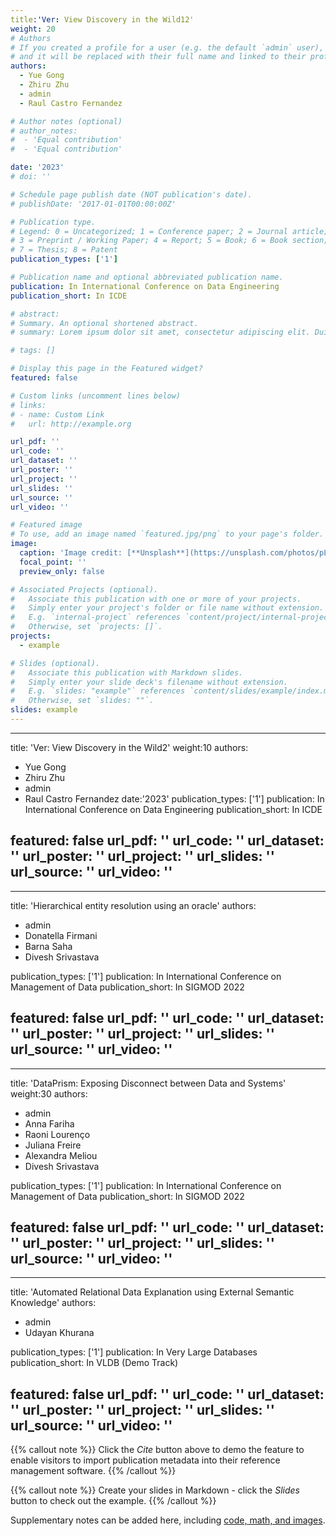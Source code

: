 ```yaml
---
title:'Ver: View Discovery in the Wild12'
weight: 20
# Authors
# If you created a profile for a user (e.g. the default `admin` user), write the username (folder name) here
# and it will be replaced with their full name and linked to their profile.
authors:
  - Yue Gong
  - Zhiru Zhu
  - admin
  - Raul Castro Fernandez

# Author notes (optional)
# author_notes:
#  - 'Equal contribution'
#  - 'Equal contribution'

date: '2023'
# doi: ''

# Schedule page publish date (NOT publication's date).
# publishDate: '2017-01-01T00:00:00Z'

# Publication type.
# Legend: 0 = Uncategorized; 1 = Conference paper; 2 = Journal article;
# 3 = Preprint / Working Paper; 4 = Report; 5 = Book; 6 = Book section;
# 7 = Thesis; 8 = Patent
publication_types: ['1']

# Publication name and optional abbreviated publication name.
publication: In International Conference on Data Engineering
publication_short: In ICDE

# abstract: 
# Summary. An optional shortened abstract.
# summary: Lorem ipsum dolor sit amet, consectetur adipiscing elit. Duis posuere tellus ac convallis placerat. Proin tincidunt magna sed ex sollicitudin condimentum.

# tags: []

# Display this page in the Featured widget?
featured: false

# Custom links (uncomment lines below)
# links:
# - name: Custom Link
#   url: http://example.org

url_pdf: ''
url_code: ''
url_dataset: ''
url_poster: ''
url_project: ''
url_slides: ''
url_source: ''
url_video: ''

# Featured image
# To use, add an image named `featured.jpg/png` to your page's folder.
image:
  caption: 'Image credit: [**Unsplash**](https://unsplash.com/photos/pLCdAaMFLTE)'
  focal_point: ''
  preview_only: false

# Associated Projects (optional).
#   Associate this publication with one or more of your projects.
#   Simply enter your project's folder or file name without extension.
#   E.g. `internal-project` references `content/project/internal-project/index.md`.
#   Otherwise, set `projects: []`.
projects:
  - example

# Slides (optional).
#   Associate this publication with Markdown slides.
#   Simply enter your slide deck's filename without extension.
#   E.g. `slides: "example"` references `content/slides/example/index.md`.
#   Otherwise, set `slides: ""`.
slides: example
---
```




---
title: 'Ver: View Discovery in the Wild2'
weight:10
authors:
  - Yue Gong
  - Zhiru Zhu
  - admin
  - Raul Castro Fernandez
date:'2023'
publication_types: ['1']
publication: In International Conference on Data Engineering
publication_short: In ICDE

featured: false
url_pdf: ''
url_code: ''
url_dataset: ''
url_poster: ''
url_project: ''
url_slides: ''
url_source: ''
url_video: ''
---


---
title: 'Hierarchical entity resolution using an oracle'
authors:
  - admin
  - Donatella Firmani
  - Barna Saha
  - Divesh Srivastava

publication_types: ['1']
publication: In International Conference on Management of Data
publication_short: In SIGMOD 2022

featured: false
url_pdf: ''
url_code: ''
url_dataset: ''
url_poster: ''
url_project: ''
url_slides: ''
url_source: ''
url_video: ''
---


---
title: 'DataPrism: Exposing Disconnect between Data and Systems'
weight:30
authors:
  - admin
  - Anna Fariha
  - Raoni Lourenço
  - Juliana Freire 
  - Alexandra Meliou
  - Divesh Srivastava

publication_types: ['1']
publication: In International Conference on Management of Data
publication_short: In SIGMOD 2022

featured: false
url_pdf: ''
url_code: ''
url_dataset: ''
url_poster: ''
url_project: ''
url_slides: ''
url_source: ''
url_video: ''
---

---
title: 'Automated Relational Data Explanation using External Semantic Knowledge'
authors:
  - admin
  - Udayan Khurana

publication_types: ['1']
publication: In Very Large Databases
publication_short: In VLDB (Demo Track)

featured: false
url_pdf: ''
url_code: ''
url_dataset: ''
url_poster: ''
url_project: ''
url_slides: ''
url_source: ''
url_video: ''
---


{{% callout note %}}
Click the _Cite_ button above to demo the feature to enable visitors to import publication metadata into their reference management software.
{{% /callout %}}

{{% callout note %}}
Create your slides in Markdown - click the _Slides_ button to check out the example.
{{% /callout %}}

Supplementary notes can be added here, including [code, math, and images](https://wowchemy.com/docs/writing-markdown-latex/).

